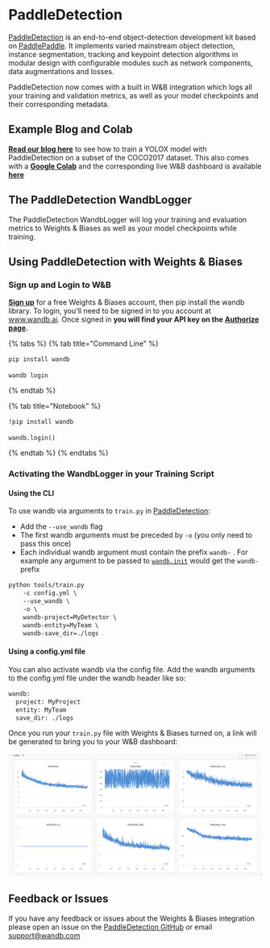 # PaddleDetection

[PaddleDetection](https://github.com/PaddlePaddle/PaddleDetection) is an end-to-end object-detection development kit based on [PaddlePaddle](https://github.com/PaddlePaddle/Paddle). It implements varied mainstream object detection, instance segmentation, tracking and keypoint detection algorithms in modular design with configurable modules such as network components, data augmentations and losses.

PaddleDetection now comes with a built in W\&B integration which logs all your training and validation metrics, as well as your model checkpoints and their corresponding metadata.

## Example Blog and Colab

[**Read our blog  here**](https://wandb.ai/manan-goel/PaddleDetectionYOLOX/reports/Object-Detection-with-PaddleDetection-and-W-B--VmlldzoyMDU4MjY0) to see how to train a  YOLOX model with PaddleDetection on a subset of the COCO2017 dataset. This also comes with a [**Google Colab**](https://colab.research.google.com/drive/1ywdzcZKPmynih1GuGyCWB4Brf5Jj7xRY?usp=sharing) and the corresponding live W\&B dashboard is available [**here**](https://wandb.ai/manan-goel/PaddleDetectionYOLOX/runs/2ry6i2x9?workspace=)

## The PaddleDetection WandbLogger

The PaddleDetection WandbLogger will log your training and evaluation metrics to Weights & Biases as well as your model checkpoints while training.

## Using PaddleDetection with Weights & Biases

### Sign up and Login to W\&B

[**Sign up**](https://wandb.ai/site) for a free Weights & Biases account, then pip install the wandb library. To login, you'll need to be signed in to you account at www.wandb.ai. Once signed in **you will find your API key on the** [**Authorize page**](https://wandb.ai/authorize)**.**

{% tabs %}
{% tab title="Command Line" %}
```
pip install wandb

wandb login
```
{% endtab %}

{% tab title="Notebook" %}
```
!pip install wandb

wandb.login()
```
{% endtab %}
{% endtabs %}

### Activating the WandbLogger in your Training Script

#### Using the CLI

To use wandb via arguments to `train.py` in [PaddleDetection](https://github.com/PaddlePaddle/PaddleDetection/):

* Add the `--use_wandb` flag
* The first wandb arguments must be preceded by `-o` (you only need to pass this once)
* Each individual wandb argument must contain the prefix `wandb-` . For example any argument to be passed to [`wandb.init`](https://docs.wandb.ai/ref/python/init) would get the `wandb-` prefix

```
python tools/train.py 
    -c config.yml \ 
    --use_wandb \
    -o \ 
    wandb-project=MyDetector \
    wandb-entity=MyTeam \
    wandb-save_dir=./logs
```

#### Using a config.yml file

You can also activate wandb via the config file. Add the wandb arguments to the config.yml file under the wandb header like so:

```
wandb:
  project: MyProject
  entity: MyTeam
  save_dir: ./logs
```

Once you run your `train.py` file with Weights & Biases turned on, a link will be generated to bring you to your W\&B dashboard:

![A Weights & Biases Dashboard](<../../../.gitbook/assets/Screenshot 2022-06-08 at 6.20.35 PM (1).png>)

## Feedback or Issues

If you have any feedback or issues about the Weights & Biases integration please open an issue on the [PaddleDetection GitHub](https://github.com/PaddlePaddle/PaddleDetection) or email support@wandb.com
